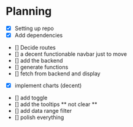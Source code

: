 # Planning 
- [x] Setting up repo
- [x] Add dependencies
- [] Decide routes
- [] a decent functionable navbar just to move
- [] add the backend 
- [] generate functions
- [] fetch from backend and display 
- [x] implement charts (decent)
- [] add toggle
- [] add the tooltips ** not clear ** 
- [] add data range filter
- [] polish everything 


